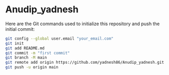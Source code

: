 # Anudip_yadnesh

Here are the Git commands used to initialize this repository and push the initial commit:

```bash
git config --global user.email "your_email.com"
git init
git add README.md
git commit -m "first commit"
git branch -M main
git remote add origin https://github.com/yadnesh86/Anudip_yadnesh.git
git push -u origin main